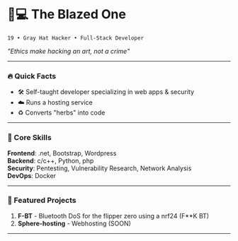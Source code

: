 # 👨💻 The Blazed One
`19 • Gray Hat Hacker • Full-Stack Developer`  

*"Ethics make hacking an art, not a crime"*

---

### 🔥 Quick Facts  
- 🛠️ Self-taught developer specializing in web apps & security  
- ☁️ Runs a hosting service  
- ♻️ Converts "herbs" into code    

---

### 🧰 Core Skills  
**Frontend**: .net, Bootstrap, Wordpress  
**Backend**: c/c++, Python, php  
**Security**: Pentesting, Vulnerability Research, Network Analysis  
**DevOps**: Docker  

---

### 🌟 Featured Projects  
1. **F-BT** - Bluetooth DoS for the flipper zero using a nrf24 (F**K BT)   
2. **Sphere-hosting** - Webhosting (SOON) 

---

